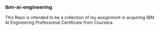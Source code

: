 ### ibm-ai-engineering
This Repo is intended to be a collection of my assignment in acquiring IBM AI Engineering Professional Certificate from Coursera.
